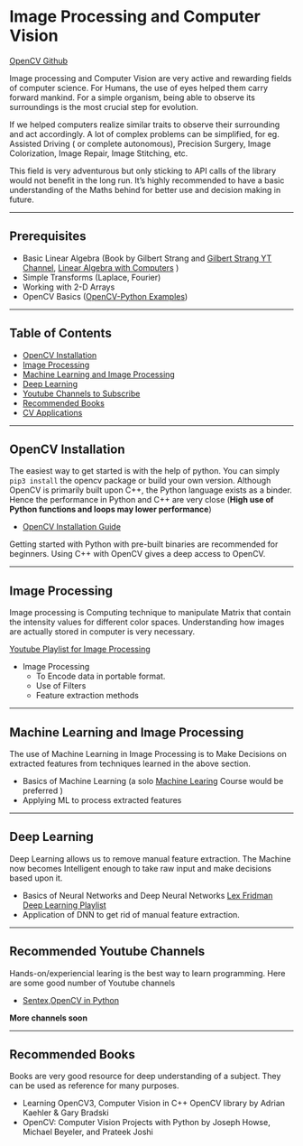 # Image Processing and Computer Vision

[OpenCV Github](https://github.com/opencv/opencv)

Image processing and Computer Vision are very active and rewarding fields of computer science. For Humans, the use of eyes helped them carry forward mankind.
For a simple organism, being able to observe its surroundings is the most crucial step for evolution.

If we helped computers realize similar traits to observe their surrounding and act accordingly. A lot of complex problems can be simplified, for eg.  Assisted Driving ( or complete autonomous), Precision Surgery, Image Colorization, Image Repair, Image Stitching, etc.

This field is very adventurous but only sticking to API calls of the library would not benefit in the long run. It’s highly recommended to have a basic understanding of the Maths behind for better use and decision making in future.

---

## Prerequisites

- Basic Linear Algebra (Book by Gilbert Strang and [Gilbert Strang YT Channel](https://www.youtube.com/playlist?list=PLE7DDD91010BC51F8), [Linear Algebra with Computers](https://www.youtube.com/user/LAFFutX/playlists) )
- Simple Transforms (Laplace, Fourier)
- Working with 2-D Arrays
- OpenCV Basics ([OpenCV-Python Examples](https://www.pyimagesearch.com/2018/07/19/opencv-tutorial-a-guide-to-learn-opencv/))

---

## Table of Contents

- [OpenCV Installation](#opencv-installation)
- [Image Processing](#image-processing)
- [Machine Learning and Image Processing](#machine-learning-and-image-processing)
- [Deep Learning](#deep-learning)
- [Youtube Channels to Subscribe](#recommended-youtube-channels)
- [Recommended Books](#recommended-books)
- [CV Applications](#)

---

## OpenCV Installation

The easiest way to get started is with the help of python. You can simply ``pip3 install`` the opencv package or build your own version. Although OpenCV is primarily built upon C++, the Python language exists as a binder. Hence the performance in Python and C++ are very close (**High use of Python functions and loops may lower performance**)

- [OpenCV Installation Guide](https://docs.opencv.org/master/df/d65/tutorial_table_of_content_introduction.html)

Getting started with Python with pre-built binaries are recommended for beginners. Using C++ with OpenCV gives a deep access to OpenCV.

---

## Image Processing

Image processing is Computing technique to manipulate Matrix that contain the intensity values for different color spaces. Understanding how images are actually stored in computer is very necessary.

[Youtube Playlist for Image Processing](ttps://www.youtube.com/playlist?list=PLd3hlSJsX_ImKP68wfKZJVIPTd8Ie5u-9)

- Image Processing
  - To Encode data in portable format.
  - Use of Filters
  - Feature extraction methods

---

## Machine Learning and Image Processing

The use of Machine Learning in Image Processing is to Make Decisions on extracted features from techniques learned in the above section.

- Basics of Machine Learning (a solo [Machine Learing](https://www.youtube.com/watch?v=pid0lUH467o&list=PLc2Vt2TeBAU1qT_z48958P97Id7yE--DZ) Course would be preferred )
- Applying ML to process extracted features

---

## Deep Learning

Deep Learning allows us to remove manual feature extraction. The Machine now becomes Intelligent enough to take raw input and make decisions based upon it.

- Basics of Neural Networks and Deep Neural Networks [Lex Fridman Deep Learning Playlist](https://www.youtube.com/playlist?list=PLrAXtmErZgOeiKm4sgNOknGvNjby9efdf)
- Application of DNN to get rid of manual feature extraction.

---

## Recommended Youtube Channels

Hands-on/experiencial learing is the best way to learn programming. Here are some good number of Youtube channels

- [Sentex,OpenCV in Python](https://www.youtube.com/watch?v=Z78zbnLlPUA&list=PLQVvvaa0QuDdttJXlLtAJxJetJcqmqlQq&ab_channel=sentdex)

__More channels soon__

---

## Recommended Books

Books are very good resource for deep understanding of a  subject. They can be used as reference for many purposes.

- Learning OpenCV3, Computer Vision in C++ OpenCV library by Adrian Kaehler & Gary Bradski
- OpenCV: Computer Vision Projects with Python by Joseph Howse, Michael Beyeler, and Prateek Joshi
